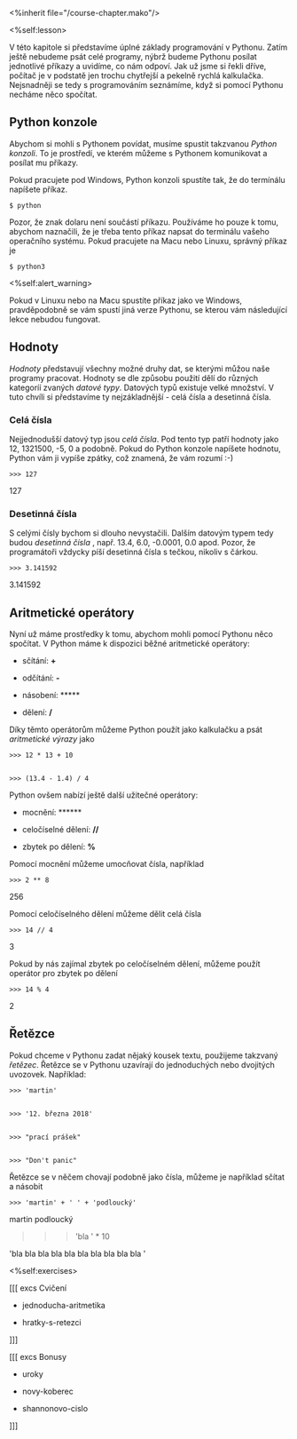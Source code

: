 <%inherit file="/course-chapter.mako"/>

<%self:lesson>

V této kapitole si představíme úplné základy programování v Pythonu. Zatím
ještě nebudeme psát celé programy, nýbrž budeme Pythonu posílat jednotlivé
příkazy a uvidíme, co nám odpoví. Jak už jsme si řekli dříve, počítač je v
podstatě jen trochu chytřejší a pekelně rychlá kalkulačka. Nejsnadněji se tedy
s programováním seznámíme, když si pomocí Pythonu necháme něco spočítat.

## Python konzole

Abychom si mohli s Pythonem povídat, musíme spustit takzvanou _Python
konzoli_. To je prostředí, ve kterém můžeme s Pythonem komunikovat a posílat
mu příkazy.

Pokud pracujete pod Windows, Python konzoli spustíte tak, že do termínálu
napíšete příkaz.


    $ python

Pozor, že znak dolaru není součástí příkazu. Používáme ho pouze k tomu,
abychom naznačili, že je třeba tento příkaz napsat do terminálu vašeho
operačního systému. Pokud pracujete na Macu nebo Linuxu, správný příkaz je


    $ python3

<%self:alert_warning>

Pokud v Linuxu nebo na Macu spustíte příkaz jako ve Windows, pravděpodobně se
vám spustí jiná verze Pythonu, se kterou vám následující lekce nebudou
fungovat.

## Hodnoty

_Hodnoty_ představují všechny možné druhy dat, se kterými můžou naše programy
pracovat. Hodnoty se dle způsobu použití dělí do různých kategoríí zvaných
_datové typy_. Datových typů existuje velké množství. V tuto chvíli si
představíme ty nejzákladnější - celá čísla a desetinná čísla.

### Celá čísla

Nejjednodušší datový typ jsou _celá čísla_. Pod tento typ patří hodnoty jako
12, 1321500, -5, 0 a podobně. Pokud do Python konzole napíšete hodnotu, Python
vám ji vypíše zpátky, což znamená, že vám rozumí :-)


    >>> 127

127

### Desetinná čísla

S celými čísly bychom si dlouho nevystačili. Dalším datovým typem tedy budou
_desetinná čísla_ , např. 13.4, 6.0, -0.0001, 0.0 apod. Pozor, že programátoři
vždycky píší desetinná čísla s tečkou, nikoliv s čárkou.


    >>> 3.141592

3.141592

## Aritmetické operátory

Nyní už máme prostředky k tomu, abychom mohli pomocí Pythonu něco spočítat. V
Python máme k dispozici běžné aritmetické operátory:

* sčítání: **+**

* odčítání: **-**

* násobení: *****

* dělení: **/**

Díky těmto operátorům můžeme Python použít jako kalkulačku a psát _aritmetické
výrazy_ jako


    >>> 12 * 13 + 10


    >>> (13.4 - 1.4) / 4

Python ovšem nabízí ještě další užitečné operátory:

* mocnění: ******

* celočíselné dělení: **//**

* zbytek po dělení: **%**

Pomocí mocnění můžeme umocňovat čísla, například


    >>> 2 ** 8

256

Pomocí celočíselného dělení můžeme dělit celá čísla


    >>> 14 // 4

3

Pokud by nás zajímal zbytek po celočíselném dělení, můžeme použít operátor pro
zbytek po dělení


    >>> 14 % 4

2

## Řetězce

Pokud chceme v Pythonu zadat nějaký kousek textu, použijeme takzvaný
_řetězec_. Řetězce se v Pythonu uzavírají do jednoduchých nebo dvojitých
uvozovek. Například:


    >>> 'martin'


    >>> '12. března 2018'


    >>> "prací prášek"


    >>> "Don't panic"

Řetězce se v něčem chovají podobně jako čísla, můžeme je například sčítat a
násobit


    >>> 'martin' + ' ' + 'podloucký'

martin podloucký

>>> 'bla ' * 10

'bla bla bla bla bla bla bla bla bla bla '

<%self:exercises>

[[[ excs Cvičení

- jednoducha-aritmetika

- hratky-s-retezci

]]]

[[[ excs Bonusy

- uroky

- novy-koberec

- shannonovo-cislo

]]]

